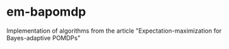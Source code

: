 # em-bapomdp
Implementation of algorithms from the article "Expectation-maximization for Bayes-adaptive POMDPs"
